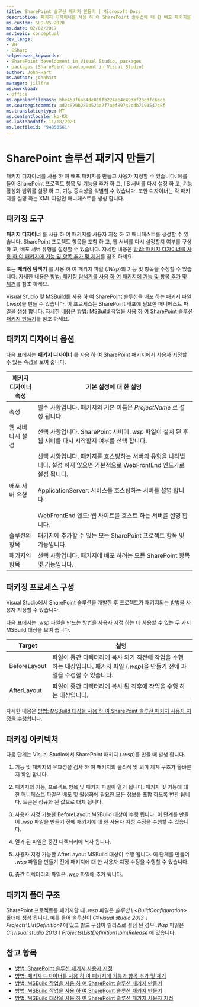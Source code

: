 ```yaml
---
title: SharePoint 솔루션 패키지 만들기 | Microsoft Docs
description: 패키지 디자이너를 사용 하 여 SharePoint 솔루션에 대 한 배포 패키지를 만들고 사용자 지정 합니다. 패키징 도구, 디자이너 옵션 및 폴더 구조를 탐색 합니다.
ms.custom: SEO-VS-2020
ms.date: 02/02/2017
ms.topic: conceptual
dev_langs:
- VB
- CSharp
helpviewer_keywords:
- SharePoint development in Visual Studio, packages
- packages [SharePoint development in Visual Studio]
author: John-Hart
ms.author: johnhart
manager: jillfra
ms.workload:
- office
ms.openlocfilehash: bbe458f6ab4de01ffb224ae4e493bf23e3fc6ceb
ms.sourcegitcommit: ad2c820b280b523a7f7aef89742cdb719354748f
ms.translationtype: MT
ms.contentlocale: ko-KR
ms.lasthandoff: 11/18/2020
ms.locfileid: "94850561"
---
```

# <a name="create-sharepoint-solution-packages"></a>SharePoint 솔루션 패키지 만들기
  패키지 디자이너를 사용 하 여 배포 패키지를 만들고 사용자 지정할 수 있습니다. 예를 들어 SharePoint 프로젝트 항목 및 기능을 추가 하 고, IIS 서버를 다시 설정 하 고, 기능 활성화 범위를 설정 하 고, 기능 종속성을 식별할 수 있습니다. 또한 디자이너는 각 패키지를 설명 하는 XML 파일인 매니페스트를 생성 합니다.

## <a name="packaging-tools"></a>패키징 도구
 **패키지 디자이너** 를 사용 하 여 패키지를 사용자 지정 하 고 매니페스트를 생성할 수 있습니다. SharePoint 프로젝트 항목을 포함 하 고, 웹 서버를 다시 설정할지 여부를 구성 하 고, 배포 서버 유형을 설정할 수 있습니다. 자세한 내용은 [방법: 패키지 디자이너를 사용 하 여 패키지에 기능 및 항목 추가 및 제거](../sharepoint/how-to-add-and-remove-features-and-items-to-a-package-by-using-the-package-designer.md)를 참조 하세요.

 또는 **패키징 탐색기** 를 사용 하 여 패키지 파일 (*.Wsp*)의 기능 및 항목을 수정할 수 있습니다. 자세한 내용은 [방법: 패키징 탐색기를 사용 하 여 패키지에 기능 및 항목 추가 및 제거](../sharepoint/how-to-add-and-remove-features-and-items-to-a-package-by-using-the-packaging-explorer.md)를 참조 하세요.

 Visual Studio 및 MSBuild를 사용 하 여 SharePoint 솔루션을 배포 하는 패키지 파일 (*.wsp*)을 만들 수 있습니다. 이 프로세스는 SharePoint 배포에 필요한 매니페스트 파일을 생성 합니다. 자세한 내용은 [방법: MSBuild 작업을 사용 하 여 SharePoint 솔루션 패키지 만들기](../sharepoint/how-to-create-a-sharepoint-solution-package-by-using-msbuild-tasks.md)를 참조 하세요.

## <a name="package-designer-options"></a>패키지 디자이너 옵션
 다음 표에서는 **패키지 디자이너** 를 사용 하 여 SharePoint 패키지에서 사용자 지정할 수 있는 속성을 보여 줍니다.

|패키지 디자이너 속성|기본 설정에 대 한 설명|
|-------------------------------|------------------------------------|
|속성|필수 사항입니다. 패키지의 기본 이름은 *ProjectName* 로 설정 됩니다.|
|웹 서버 다시 설정|선택 사항입니다. SharePoint 서버에 *.wsp* 파일이 설치 된 후 웹 서버를 다시 시작할지 여부를 선택 합니다.|
|배포 서버 유형|선택 사항입니다. 패키지를 호스팅하는 서버의 유형을 나타냅니다. 설정 하지 않으면 기본적으로 WebFrontEnd 엔드가로 설정 됩니다.<br /><br /> ApplicationServer: 서비스를 호스팅하는 서버를 설명 합니다.<br /><br /> WebFrontEnd 엔드: 웹 사이트를 호스트 하는 서버를 설명 합니다.|
|솔루션의 항목|패키지에 추가할 수 있는 모든 SharePoint 프로젝트 항목 및 기능입니다.|
|패키지의 항목|선택 사항입니다. 패키지에 배포 하려는 모든 SharePoint 항목 및 기능입니다.|

## <a name="configure-the-packaging-process"></a>패키징 프로세스 구성
 Visual Studio에서 SharePoint 솔루션을 개발한 후 프로젝트가 패키지되는 방법을 사용자 지정할 수 있습니다.

 다음 표에서는 *.wsp* 파일을 만드는 방법을 사용자 지정 하는 데 사용할 수 있는 두 가지 MSBuild 대상을 보여 줍니다.

|Target|설명|
|------------|-----------------|
|BeforeLayout|파일이 중간 디렉터리에 복사 되기 직전에 작업을 수행 하는 대상입니다. 패키지 파일 (*.wsp*)을 만들기 전에 파일을 수정할 수 있습니다.|
|AfterLayout|파일이 중간 디렉터리에 복사 된 직후에 작업을 수행 하는 대상입니다.|

 자세한 내용은 [방법: MSBuild 대상을 사용 하 여 SharePoint 솔루션 패키지 사용자 지정을 수행](../sharepoint/how-to-customize-a-sharepoint-solution-package-by-using-msbuild-targets.md)합니다.

## <a name="packaging-architecture"></a>패키징 아키텍처
 다음 단계는 Visual Studio에서 SharePoint 패키지 (*.wsp*)를 만들 때 발생 합니다.

1. 기능 및 패키지의 유효성을 검사 하 여 패키지의 물리적 및 의미 체계 구조가 올바른지 확인 합니다.

2. 패키지의 기능, 프로젝트 항목 및 패키지 파일이 열거 됩니다. 패키지 및 기능에 대 한 매니페스트 파일은 배포 및 활성화에 필요한 모든 정보를 포함 하도록 변환 됩니다. 토큰은 정규화 된 값으로 대체 됩니다.

3. 사용자 지정 가능한 BeforeLayout MSBuild 대상이 수행 됩니다. 이 단계를 만들어 *.wsp* 파일을 만들기 전에 패키지에 대 한 사용자 지정 수정을 수행할 수 있습니다.

4. 열거 된 파일은 중간 디렉터리에 복사 됩니다.

5. 사용자 지정 가능한 AfterLayout MSBuild 대상이 수행 됩니다. 이 단계를 만들어 *.wsp* 파일을 만들기 전에 패키지에 대 한 사용자 지정 수정을 수행할 수 있습니다.

6. 중간 디렉터리의 파일은 *.wsp* 파일에 추가 됩니다.

## <a name="package-folder-structure"></a>패키지 폴더 구조
 SharePoint 프로젝트를 패키지할 때 *.wsp* 파일은 *솔루션 \\ \<BuildConfiguration>* 폴더에 생성 됩니다. 예를 들어 솔루션이 *C:\visual studio 2013 \ Projects\ListDefinition1* 에 있고 빌드 구성이 릴리스로 설정 된 경우 *.Wsp* 파일은 *C:\visual studio 2013 \ Projects\ListDefinition1\bin\Release* 에 있습니다.

## <a name="see-also"></a>참고 항목
- [방법: SharePoint 솔루션 패키지 사용자 지정](../sharepoint/how-to-customize-a-sharepoint-solution-package.md)
- [방법: 패키지 디자이너를 사용 하 여 패키지에 기능과 항목 추가 및 제거](../sharepoint/how-to-add-and-remove-features-and-items-to-a-package-by-using-the-package-designer.md)
- [방법: MSBuild 작업을 사용 하 여 SharePoint 솔루션 패키지 만들기](../sharepoint/how-to-create-a-sharepoint-solution-package-by-using-msbuild-tasks.md)
- [방법: MSBuild 작업을 사용 하 여 SharePoint 솔루션 패키지 만들기](../sharepoint/how-to-create-a-sharepoint-solution-package-by-using-msbuild-tasks.md)
- [방법: MSBuild 대상을 사용 하 여 SharePoint 솔루션 패키지 사용자 지정](../sharepoint/how-to-customize-a-sharepoint-solution-package-by-using-msbuild-targets.md)

